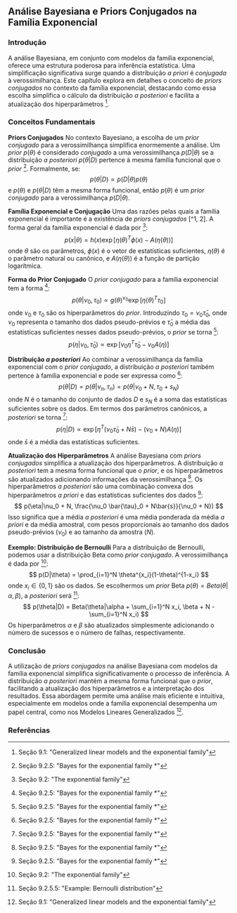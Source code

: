 ## Análise Bayesiana e Priors Conjugados na Família Exponencial

### Introdução
A análise Bayesiana, em conjunto com modelos da família exponencial, oferece uma estrutura poderosa para inferência estatística. Uma simplificação significativa surge quando a distribuição *a priori* é *conjugada* à verossimilhança. Este capítulo explora em detalhes o conceito de *priors conjugados* no contexto da família exponencial, destacando como essa escolha simplifica o cálculo da distribuição *a posteriori* e facilita a atualização dos hiperparâmetros [^1].

### Conceitos Fundamentais
**Priors Conjugados**
No contexto Bayesiano, a escolha de um *prior conjugado* para a verossimilhança simplifica enormemente a análise. Um *prior* $p(\theta)$ é considerado *conjugado* a uma verossimilhança $p(D|\theta)$ se a distribuição *a posteriori* $p(\theta|D)$ pertence à mesma família funcional que o *prior* [^7]. Formalmente, se:
$$
p(\theta|D) \propto p(D|\theta)p(\theta)
$$
e $p(\theta)$ e $p(\theta|D)$ têm a mesma forma funcional, então $p(\theta)$ é um *prior conjugado* para a verossimilhança $p(D|\theta)$.

**Família Exponencial e Conjugação**
Uma das razões pelas quais a família exponencial é importante é a existência de *priors conjugados* [^1, 2]. A forma geral da família exponencial é dada por [^2]:
$$
p(x|\theta) = h(x) \exp[\eta(\theta)^T \phi(x) - A(\eta(\theta))]
$$
onde $\theta$ são os parâmetros, $\phi(x)$ é o vetor de estatísticas suficientes, $\eta(\theta)$ é o parâmetro natural ou canônico, e $A(\eta(\theta))$ é a função de partição logarítmica.

**Forma do Prior Conjugado**
O *prior conjugado* para a família exponencial tem a forma [^7]:
$$
p(\theta|\nu_0, \tau_0) \propto g(\theta)^{\nu_0} \exp[\eta(\theta)^T \tau_0]
$$
onde $\nu_0$ e $\tau_0$ são os hiperparâmetros do *prior*. Introduzindo $\tau_0 = \nu_0 \bar{\tau}_0$, onde $\nu_0$ representa o tamanho dos dados pseudo-prévios e $\bar{\tau}_0$ a média das estatísticas suficientes nesses dados pseudo-prévios, o *prior* se torna [^7]:
$$
p(\eta|\nu_0, \bar{\tau}_0) \propto \exp[\nu_0 \eta^T \bar{\tau}_0 - \nu_0 A(\eta)]
$$

**Distribuição *a posteriori***
Ao combinar a verossimilhança da família exponencial com o *prior conjugado*, a distribuição *a posteriori* também pertence à família exponencial e pode ser expressa como [^7]:
$$
p(\theta|D) = p(\theta|\nu_n, \tau_n) = p(\theta|\nu_0 + N, \tau_0 + s_N)
$$
onde $N$ é o tamanho do conjunto de dados $D$ e $s_N$ é a soma das estatísticas suficientes sobre os dados. Em termos dos parâmetros canônicos, a *posteriori* se torna [^7]:
$$
p(\eta|D) \propto \exp[\eta^T (\nu_0 \bar{\tau}_0 + N\bar{s}) - (\nu_0 + N)A(\eta)]
$$
onde $\bar{s}$ é a média das estatísticas suficientes.

**Atualização dos Hiperparâmetros**
A análise Bayesiana com *priors conjugados* simplifica a atualização dos hiperparâmetros. A distribuição *a posteriori* tem a mesma forma funcional que o *prior*, e os hiperparâmetros são atualizados adicionando informações da verossimilhança [^7]. Os hiperparâmetros *a posteriori* são uma combinação convexa dos hiperparâmetros *a priori* e das estatísticas suficientes dos dados [^7]:
$$
p(\eta|\nu_0 + N, \frac{\nu_0 \bar{\tau}_0 + N\bar{s}}{\nu_0 + N})
$$
Isso significa que a média *a posteriori* é uma média ponderada da média *a priori* e da média amostral, com pesos proporcionais ao tamanho dos dados pseudo-prévios ($\nu_0$) e ao tamanho da amostra ($N$).

**Exemplo: Distribuição de Bernoulli**
Para a distribuição de Bernoulli, podemos usar a distribuição Beta como *prior conjugado*. A verossimilhança é dada por [^2]:
$$
p(D|\theta) = \prod_{i=1}^N \theta^{x_i}(1-\theta)^{1-x_i}
$$
onde $x_i \in \{0,1\}$ são os dados. Se escolhermos um *prior* Beta $p(\theta) = Beta(\theta|\alpha, \beta)$, a *posteriori* será [^8]:
$$
p(\theta|D) = Beta(\theta|\alpha + \sum_{i=1}^N x_i, \beta + N - \sum_{i=1}^N x_i)
$$
Os hiperparâmetros $\alpha$ e $\beta$ são atualizados simplesmente adicionando o número de sucessos e o número de falhas, respectivamente.

### Conclusão
A utilização de *priors conjugados* na análise Bayesiana com modelos da família exponencial simplifica significativamente o processo de inferência. A distribuição *a posteriori* mantém a mesma forma funcional que o *prior*, facilitando a atualização dos hiperparâmetros e a interpretação dos resultados. Essa abordagem permite uma análise mais eficiente e intuitiva, especialmente em modelos onde a família exponencial desempenha um papel central, como nos Modelos Lineares Generalizados [^1].

### Referências
[^1]: Seção 9.1: "Generalized linear models and the exponential family"
[^2]: Seção 9.2: "The exponential family"
[^7]: Seção 9.2.5: "Bayes for the exponential family *"
[^8]: Seção 9.2.5.5: "Example: Bernoulli distribution"
<!-- END -->